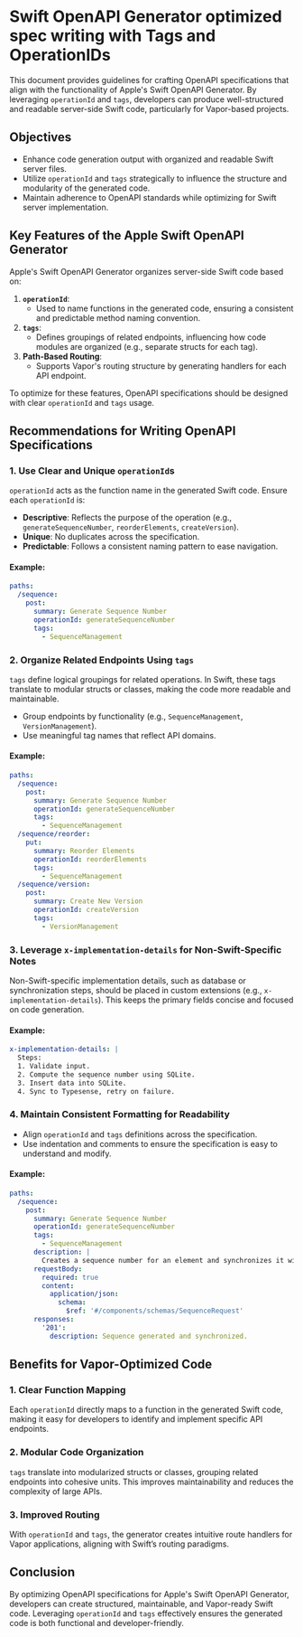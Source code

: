 
# Swift OpenAPI Generator optimized spec writing with Tags and OperationIDs

This document provides guidelines for crafting OpenAPI specifications that align with the functionality of Apple's Swift OpenAPI Generator. By leveraging `operationId` and `tags`, developers can produce well-structured and readable server-side Swift code, particularly for Vapor-based projects.

## Objectives

- Enhance code generation output with organized and readable Swift server files.
- Utilize `operationId` and `tags` strategically to influence the structure and modularity of the generated code.
- Maintain adherence to OpenAPI standards while optimizing for Swift server implementation.

## Key Features of the Apple Swift OpenAPI Generator

Apple's Swift OpenAPI Generator organizes server-side Swift code based on:

1. **`operationId`**:
   - Used to name functions in the generated code, ensuring a consistent and predictable method naming convention.
2. **`tags`**:
   - Defines groupings of related endpoints, influencing how code modules are organized (e.g., separate structs for each tag).
3. **Path-Based Routing**:
   - Supports Vapor's routing structure by generating handlers for each API endpoint.

To optimize for these features, OpenAPI specifications should be designed with clear `operationId` and `tags` usage.

## Recommendations for Writing OpenAPI Specifications

### 1. Use Clear and Unique `operationId`s

`operationId` acts as the function name in the generated Swift code. Ensure each `operationId` is:

- **Descriptive**: Reflects the purpose of the operation (e.g., `generateSequenceNumber`, `reorderElements`, `createVersion`).
- **Unique**: No duplicates across the specification.
- **Predictable**: Follows a consistent naming pattern to ease navigation.

#### Example:

```yaml
paths:
  /sequence:
    post:
      summary: Generate Sequence Number
      operationId: generateSequenceNumber
      tags:
        - SequenceManagement
```

### 2. Organize Related Endpoints Using `tags`

`tags` define logical groupings for related operations. In Swift, these tags translate to modular structs or classes, making the code more readable and maintainable.

- Group endpoints by functionality (e.g., `SequenceManagement`, `VersionManagement`).
- Use meaningful tag names that reflect API domains.

#### Example:

```yaml
paths:
  /sequence:
    post:
      summary: Generate Sequence Number
      operationId: generateSequenceNumber
      tags:
        - SequenceManagement
  /sequence/reorder:
    put:
      summary: Reorder Elements
      operationId: reorderElements
      tags:
        - SequenceManagement
  /sequence/version:
    post:
      summary: Create New Version
      operationId: createVersion
      tags:
        - VersionManagement
```

### 3. Leverage `x-implementation-details` for Non-Swift-Specific Notes

Non-Swift-specific implementation details, such as database or synchronization steps, should be placed in custom extensions (e.g., `x-implementation-details`). This keeps the primary fields concise and focused on code generation.

#### Example:

```yaml
x-implementation-details: |
  Steps:
  1. Validate input.
  2. Compute the sequence number using SQLite.
  3. Insert data into SQLite.
  4. Sync to Typesense, retry on failure.
```

### 4. Maintain Consistent Formatting for Readability

- Align `operationId` and `tags` definitions across the specification.
- Use indentation and comments to ensure the specification is easy to understand and modify.

#### Example:

```yaml
paths:
  /sequence:
    post:
      summary: Generate Sequence Number
      operationId: generateSequenceNumber
      tags:
        - SequenceManagement
      description: |
        Creates a sequence number for an element and synchronizes it with Typesense.
      requestBody:
        required: true
        content:
          application/json:
            schema:
              $ref: '#/components/schemas/SequenceRequest'
      responses:
        '201':
          description: Sequence generated and synchronized.
```

## Benefits for Vapor-Optimized Code

### 1. Clear Function Mapping

Each `operationId` directly maps to a function in the generated Swift code, making it easy for developers to identify and implement specific API endpoints.

### 2. Modular Code Organization

`tags` translate into modularized structs or classes, grouping related endpoints into cohesive units. This improves maintainability and reduces the complexity of large APIs.

### 3. Improved Routing

With `operationId` and `tags`, the generator creates intuitive route handlers for Vapor applications, aligning with Swift’s routing paradigms.

## Conclusion

By optimizing OpenAPI specifications for Apple's Swift OpenAPI Generator, developers can create structured, maintainable, and Vapor-ready Swift code. Leveraging `operationId` and `tags` effectively ensures the generated code is both functional and developer-friendly.

